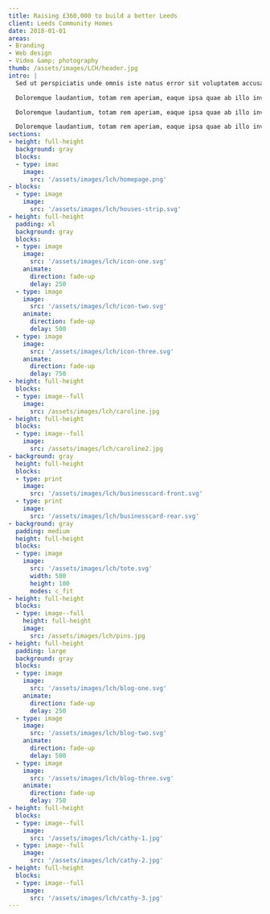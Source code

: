 ```yaml
---
title: Raising £360,000 to build a better Leeds
client: Leeds Community Homes
date: 2018-01-01
areas:
- Branding
- Web design
- Video &amp; photography
thumb: /assets/images/LCH/header.jpg
intro: |
  Sed ut perspiciatis unde omnis iste natus error sit voluptatem accusantium.

  Doloremque laudantium, totam rem aperiam, eaque ipsa quae ab illo inventore veritatis et quasi archite

  Doloremque laudantium, totam rem aperiam, eaque ipsa quae ab illo inventore veritatis et quasi architecto beatae vitae dicta sunt explicabo. cto beatae vitae dicta sunt explicabo.

  Doloremque laudantium, totam rem aperiam, eaque ipsa quae ab illo inventore veritatis et quasi architecto beatae vitae dicta sunt explicabo.
sections:
- height: full-height
  background: gray
  blocks:
  - type: imac
    image:
      src: '/assets/images/lch/homepage.png'
- blocks:
  - type: image
    image:
      src: '/assets/images/lch/houses-strip.svg'
- height: full-height
  padding: xl
  background: gray
  blocks:
  - type: image
    image:
      src: '/assets/images/lch/icon-one.svg'
    animate:
      direction: fade-up
      delay: 250
  - type: image
    image:
      src: '/assets/images/lch/icon-two.svg'
    animate:
      direction: fade-up
      delay: 500
  - type: image
    image:
      src: '/assets/images/lch/icon-three.svg'
    animate:
      direction: fade-up
      delay: 750
- height: full-height
  blocks:
  - type: image--full
    image:
      src: /assets/images/lch/caroline.jpg
- height: full-height
  blocks:
  - type: image--full
    image:
      src: /assets/images/lch/caroline2.jpg
- background: gray
  height: full-height
  blocks:
  - type: print
    image:
      src: '/assets/images/lch/businesscard-front.svg'
  - type: print
    image:
      src: '/assets/images/lch/businesscard-rear.svg'
- background: gray
  padding: medium
  height: full-height
  blocks:
  - type: image
    image:
      src: '/assets/images/lch/tote.svg'
      width: 500
      height: 100
      modes: c_fit
- height: full-height
  blocks:
  - type: image--full
    height: full-height
    image:
      src: /assets/images/lch/pins.jpg
- height: full-height
  padding: large
  background: gray
  blocks:
  - type: image
    image:
      src: '/assets/images/lch/blog-one.svg'
    animate:
      direction: fade-up
      delay: 250
  - type: image
    image:
      src: '/assets/images/lch/blog-two.svg'
    animate:
      direction: fade-up
      delay: 500
  - type: image
    image:
      src: '/assets/images/lch/blog-three.svg'
    animate:
      direction: fade-up
      delay: 750
- height: full-height
  blocks:
  - type: image--full
    image:
      src: '/assets/images/lch/cathy-1.jpg'
  - type: image--full
    image:
      src: '/assets/images/lch/cathy-2.jpg'
- height: full-height
  blocks:
  - type: image--full
    image:
      src: '/assets/images/lch/cathy-3.jpg'
---
```

